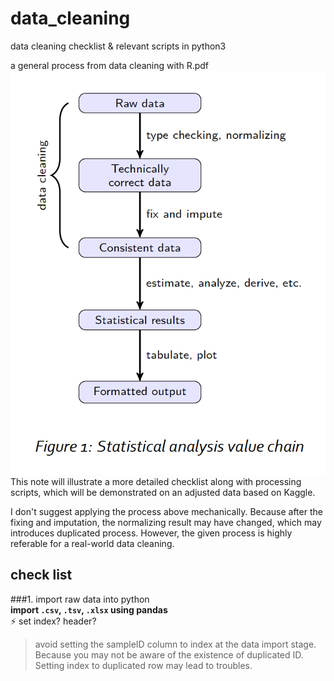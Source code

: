 # data_cleaning
data cleaning checklist &amp; relevant scripts in python3

a general process from data cleaning with R.pdf
![](https://github.com/CS0000/data_cleaning/blob/main/process.png)
This note will illustrate a more detailed checklist along with processing scripts, which will be demonstrated on an adjusted data based on Kaggle. 

I don't suggest applying the process above mechanically. Because after the fixing and imputation, the normalizing result may have changed, which may introduces duplicated process. 
However, the given process is highly referable for a real-world data cleaning. 

## check list 
###1. import raw data into python        
**import `.csv`, `.tsv`, `.xlsx` using pandas**    
:zap: set index? header?          
> avoid setting the sampleID column to index at the data import stage. Because you may not be aware of the existence of duplicated ID. Setting index to duplicated row may lead to troubles. 
   
